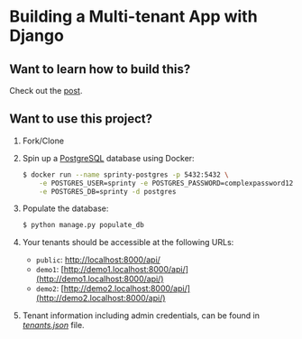 # Building a Multi-tenant App with Django

## Want to learn how to build this?

Check out the [post](#).

## Want to use this project?

1. Fork/Clone

1. Spin up a [PostgreSQL](https://www.postgresql.org/) database using Docker:

   ```sh
   $ docker run --name sprinty-postgres -p 5432:5432 \
       -e POSTGRES_USER=sprinty -e POSTGRES_PASSWORD=complexpassword123 \
       -e POSTGRES_DB=sprinty -d postgres
   ```

1. Populate the database:
   
   ```sh
   $ python manage.py populate_db
   ```

1. Your tenants should be accessible at the following URLs:

   - `public`: [http://localhost:8000/api/](http://localhost:8000/api/)
   - `demo1`: [http://demo1.localhost:8000/api/](http://demo1.localhost:8000/api/) 
   - `demo2`: [http://demo2.localhost:8000/api/](http://demo2.localhost:8000/api/)

1. Tenant information including admin credentials, can be found in *[tenants.json](https://github.com/duplxey/django-multi-tenant/blob/master/tenants/data/tenants.json)* file.
